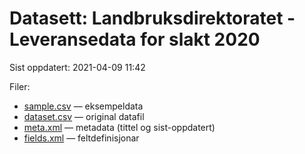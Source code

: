 # Datasett: Landbruksdirektoratet - Leveransedata for slakt 2020
 Sist oppdatert: 2021-04-09 11:42

 Filer:
 - [sample.csv](sample.csv) — eksempeldata
 - [dataset.csv](dataset.csv) — original datafil
 - [meta.xml](meta.xml) — metadata (tittel og sist-oppdatert)
 - [fields.xml](fields.xml) — feltdefinisjonar

